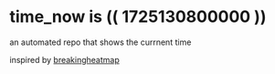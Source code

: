 # time_now is (( 1725130800000 ))

an automated repo that shows the currnent time

inspired by [breakingheatmap](https://github.com/breakingheatmap/breakingheatmap)